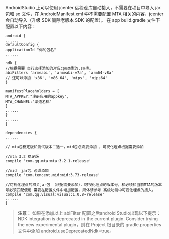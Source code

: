 AndroidStudio 上可以使用 jcenter 远程仓库自动接入，不需要在项目中导入 jar 包和 so 文件，在 AndroidManifest.xml 中不需要配置 MTA 相关的内容，jcenter 会自动导入（升级 SDK 删除老版本 SDK 的配置）。
在 app build.gradle 文件下配置以下内容：

```
android {
......
defaultConfig {
applicationId "你的包名"
......

ndk {
//根据需要 自行选择添加的对应cpu类型的.so库。
abiFilters 'armeabi', 'armeabi-v7a', 'arm64-v8a'
// 还可以添加 'x86', 'x86_64', 'mips', 'mips64'
}

manifestPlaceholders = [
MTA_APPKEY:"注册应用的appkey",
MTA_CHANNEL:"渠道名称"
]
......
}
......
}

dependencies {
......

// mta包稳定版和测试版本二选一，mid包必须要添加 ，可视化埋点根据需要添加

//mta 3.2 稳定版
compile 'com.qq.mta:mta:3.2.1-release'

//mid  jar包 必须添加
compile 'com.tencent.mid:mid:3.73-release'

//可视化埋点的相关jar包 （根据需要添加），可视化埋点的版本号，和必须和当前MTA的版本号必须匹配使用 需要在配置文件中增加配置，具体请参考 高级功能中可视化埋点的接入。
compile 'com.qq.visual:visual:1.0.8-release'
......
}
```
>**注意：**
>如果在添加以上 abiFilter 配置之后android Studio出现以下提示：
>NDK integration is deprecated in the current plugin. Consider trying the new experimental plugin，则在 Project 根目录的 gradle.properties 文件中添加 android.useDeprecatedNdk=true。
